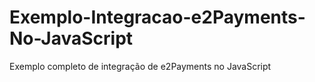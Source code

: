 # Exemplo-Integracao-e2Payments-No-JavaScript
 Exemplo completo de integração de e2Payments no JavaScript
